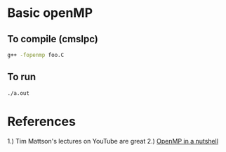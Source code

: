 # Basic openMP 
## To compile (cmslpc) 

```bash 
g++ -fopenmp foo.C
```

## To run 

```bash 
./a.out 
```

# References 
1.) Tim Mattson's lectures on YouTube are great
2.) [OpenMP in a nutshell](http://www.bowdoin.edu/~ltoma/teaching/cs3225-GIS/fall17/Lectures/openmp.html)
 
